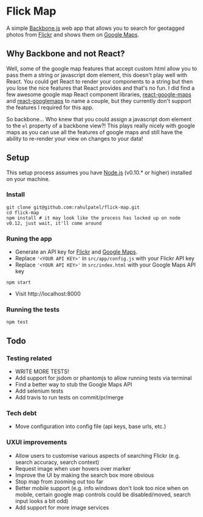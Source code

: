 # Flick Map
A simple [Backbone.js](http://backbonejs.org/) web app that allows you to search for geotagged photos from [Flickr](http://www.flickr.com/) and shows them on [Google Maps](http://maps.google.co.uk).

## Why Backbone and not React?
Well, some of the google map features that accept custom html allow you to pass them a string or javascript dom element, this doesn't play well with React. You could get React to render your components to a string but then you lose the nice features that React provides and that's no fun. I did find a few awesome google map React component libraries, [react-google-maps](https://github.com/tomchentw/react-google-maps) and [react-googlemaps](https://github.com/pieterv/react-googlemaps) to name a couple, but they currently don't support the features I required for this app.

So backbone... Who knew that you could assign a javascript dom element to the `el` property of a backbone view?! This plays really nicely with google maps as you can use all the features of google maps and still have the ability to re-render your view on changes to your data!

## Setup
This setup process assumes you have [Node.js](https://nodejs.org/) (v0.10.* or higher) installed on your machine.

### Install
```
git clone git@github.com:rahulpatel/flick-map.git
cd flick-map
npm install # it may look like the process has locked up on node v0.12, just wait, it'll come around
```

### Runing the app
* Generate an API key for [Flickr](https://www.flickr.com/services/apps/create/apply) and [Google Maps](https://console.developers.google.com/project).
* Replace `'<YOUR API KEY>'` in `src/app/config.js` with your Flickr API key
* Replace `'<YOUR API KEY>'` in `src/index.html` with your Google Maps API key
```
npm start
```
* Visit http://localhost:8000

### Running the tests
```
npm test
```

## Todo
### Testing related
* WRITE MORE TESTS!
* Add support for jsdom or phantomjs to allow running tests via terminal
* Find a better way to stub the Google Maps API
* Add selenium tests
* Add travis to run tests on commit/pr/merge

### Tech debt
* Move configuration into config file (api keys, base urls, etc.)

### UXUI improvements
* Allow users to customise various aspects of searching Flickr (e.g. search accuracy, search context)
* Request image when user hovers over marker
* Improve the UI by making the search box more obvious
* Stop map from zooming out too far
* Better mobile support (e.g. info windows don't look too nice when on mobile, certain google map controls could be disabled/moved, search input looks a bit odd)
* Add support for more image services
